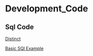# Development_Code
## Sql Code
[Distinct](https://github.com/TechCodeDev/Development_Code/blob/main/Sql/Select.sql)

[Basic SQl Example](https://github.com/TechCodeDev/Development_Code/blob/main/BasicSql.sql)
